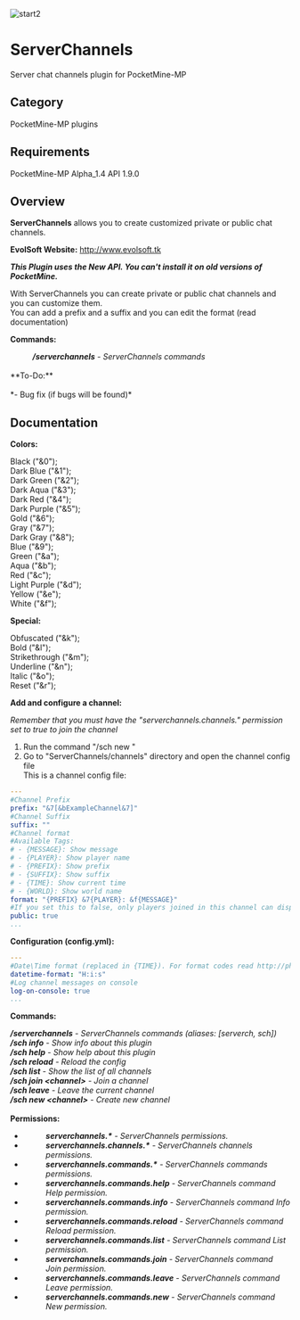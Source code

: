 ![start2](https://cloud.githubusercontent.com/assets/10303538/6315586/9463fa5c-ba06-11e4-8f30-ce7d8219c27d.png)

# ServerChannels

Server chat channels plugin for PocketMine-MP

## Category

PocketMine-MP plugins

## Requirements

PocketMine-MP Alpha_1.4 API 1.9.0

## Overview

**ServerChannels** allows you to create customized private or public chat channels.

**EvolSoft Website:** http://www.evolsoft.tk

***This Plugin uses the New API. You can't install it on old versions of PocketMine.***

With ServerChannels you can create private or public chat channels and you can customize them.<br>
You can add a prefix and a suffix and you can edit the format (read documentation)

**Commands:**

<dd><i><b>/serverchannels</b> - ServerChannels commands</i></dd>
<br>
**To-Do:**
<br><br>
*- Bug fix (if bugs will be found)*

## Documentation

**Colors:**

Black ("&0");<br>
Dark Blue ("&1");<br>
Dark Green ("&2");<br>
Dark Aqua ("&3");<br>
Dark Red ("&4");<br>
Dark Purple ("&5");<br>
Gold ("&6");<br>
Gray ("&7");<br>
Dark Gray ("&8");<br>
Blue ("&9");<br>
Green ("&a");<br>
Aqua ("&b");<br>
Red ("&c");<br>
Light Purple ("&d");<br>
Yellow ("&e");<br>
White ("&f");<br>

**Special:**

Obfuscated ("&k");<br>
Bold ("&l");<br>
Strikethrough ("&m");<br>
Underline ("&n");<br>
Italic ("&o");<br>
Reset ("&r");<br>

**Add and configure a channel:**

*Remember that you must have the "serverchannels.channels.<channel>" permission set to true to join the channel*

1. Run the command "/sch new <channel>"<br>
2. Go to "ServerChannels/channels" directory and open the channel config file<br>
This is a channel config file:
```yaml
---
#Channel Prefix
prefix: "&7[&bExampleChannel&7]"
#Channel Suffix
suffix: ""
#Channel format
#Available Tags:
# - {MESSAGE}: Show message
# - {PLAYER}: Show player name
# - {PREFIX}: Show prefix
# - {SUFFIX}: Show suffix
# - {TIME}: Show current time
# - {WORLD}: Show world name
format: "{PREFIX} &7{PLAYER}: &f{MESSAGE}"
#If you set this to false, only players joined in this channel can display messages
public: true
...
```

**Configuration (config.yml):**

```yaml
---
#Date\Time format (replaced in {TIME}). For format codes read http://php.net/manual/en/datetime.formats.php
datetime-format: "H:i:s"
#Log channel messages on console
log-on-console: true
...
```

**Commands:**

***/serverchannels*** *- ServerChannels commands (aliases: [serverch, sch])*<br>
***/sch info*** *- Show info about this plugin*<br>
***/sch help*** *- Show help about this plugin*<br>
***/sch reload*** *- Reload the config*<br>
***/sch list*** *- Show the list of all channels*<br>
***/sch join &lt;channel&gt;*** *- Join a channel*<br>
***/sch leave*** *- Leave the current channel*<br>
***/sch new &lt;channel&gt;*** *- Create new channel*<br>
<br>
**Permissions:**
<br>
- <dd><i><b>serverchannels.*</b> - ServerChannels permissions.</i></dd>
- <dd><i><b>serverchannels.channels.*</b> - ServerChannels channels permissions.</i></dd>
- <dd><i><b>serverchannels.commands.*</b> - ServerChannels commands permissions.</i></dd>
- <dd><i><b>serverchannels.commands.help</b> - ServerChannels command Help permission.</i></dd>
- <dd><i><b>serverchannels.commands.info</b> - ServerChannels command Info permission.</i></dd>
- <dd><i><b>serverchannels.commands.reload</b> - ServerChannels command Reload permission.</i></dd>
- <dd><i><b>serverchannels.commands.list</b> - ServerChannels command List permission.</i></dd>
- <dd><i><b>serverchannels.commands.join</b> - ServerChannels command Join permission.</i></dd>
- <dd><i><b>serverchannels.commands.leave</b> - ServerChannels command Leave permission.</i></dd>
- <dd><i><b>serverchannels.commands.new</b> - ServerChannels command New permission.</i></dd>
